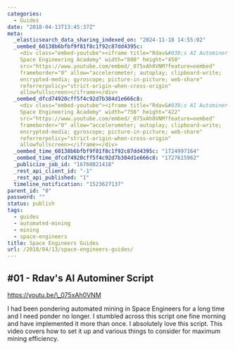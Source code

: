 ```yaml
---
categories:
  - Guides
date: "2018-04-13T13:45:37Z"
meta:
  _elasticsearch_data_sharing_indexed_on: "2024-11-18 14:55:02"
  _oembed_60138b6bfbf9f81f8c1f92c87dd4395c:
    <div class="embed-youtube"><iframe title="Rdav&#039;s AI Autominer Script |
    Space Engineering Academy" width="800" height="450"
    src="https://www.youtube.com/embed/_075xAh0VNM?feature=oembed"
    frameborder="0" allow="accelerometer; autoplay; clipboard-write;
    encrypted-media; gyroscope; picture-in-picture; web-share"
    referrerpolicy="strict-origin-when-cross-origin"
    allowfullscreen></iframe></div>
  _oembed_dfcd74920cff5f4c92d7b384d1e666c8:
    <div class="embed-youtube"><iframe title="Rdav&#039;s AI Autominer Script |
    Space Engineering Academy" width="750" height="422"
    src="https://www.youtube.com/embed/_075xAh0VNM?feature=oembed"
    frameborder="0" allow="accelerometer; autoplay; clipboard-write;
    encrypted-media; gyroscope; picture-in-picture; web-share"
    referrerpolicy="strict-origin-when-cross-origin"
    allowfullscreen></iframe></div>
  _oembed_time_60138b6bfbf9f81f8c1f92c87dd4395c: "1724997164"
  _oembed_time_dfcd74920cff5f4c92d7b384d1e666c8: "1727615962"
  _publicize_job_id: "16760021418"
  _rest_api_client_id: "-1"
  _rest_api_published: "1"
  timeline_notification: "1523627137"
parent_id: "0"
password: ""
status: publish
tags:
  - guides
  - automated-mining
  - mining
  - space-engineers
title: Space Engineers Guides
url: /2018/04/13/space-engineers-guides/
---
```


## #01 - Rdav\'s AI Autominer Script

https://youtu.be/\_075xAh0VNM

I had been pondering automated mining in Space Engineers for a long time and I
need ponder no longer. I stumbled across this script one fine morning and have
implemented it more than once. I absolutely love this script. This video covers
how to set it up and various things to consider for maximum mining efficiency.
